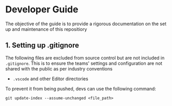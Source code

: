 # Developer Guide

The objective of the guide is to provide a rigorous documentation on the set up and maintenance of this repositiory

## 1. Setting up .gitignore

The following files are excluded from source control but are not included in `.gitignore`. This is to ensure the teams' settings and configuration are not shared with the public as per industry conventions

- `.vscode` and other Editor directories

To prevent it from being pushed, devs can use the following command:

```
git update-index --assume-unchanged <file_path>
```
